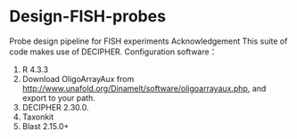 # Design-FISH-probes
Probe design pipeline for FISH experiments
Acknowledgement
This suite of code makes use of DECIPHER.
Configuration software：
1. R 4.3.3
2. Download OligoArrayAux from http://www.unafold.org/Dinamelt/software/oligoarrayaux.php, and export to your path.
3. DECIPHER 2.30.0.
4. Taxonkit
5. Blast 2.15.0+
